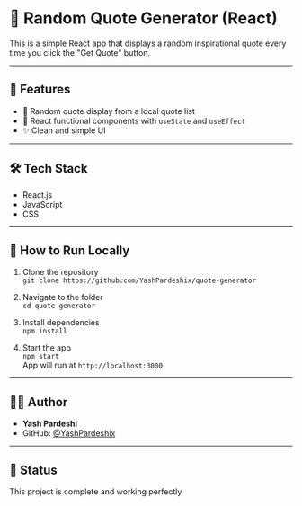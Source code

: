 # 📝 Random Quote Generator (React)

This is a simple React app that displays a random inspirational quote every time you click the "Get Quote" button.

---

## 🚀 Features

- 🎲 Random quote display from a local quote list
- 🎯 React functional components with `useState` and `useEffect`
- ✨ Clean and simple UI

---

## 🛠 Tech Stack

- React.js
- JavaScript
- CSS

---

## 📂 How to Run Locally

1. Clone the repository  
   `git clone https://github.com/YashPardeshix/quote-generator`

2. Navigate to the folder  
   `cd quote-generator`

3. Install dependencies  
   `npm install`

4. Start the app  
   `npm start`  
   App will run at `http://localhost:3000`

---

## 👨‍💻 Author

- **Yash Pardeshi**
- GitHub: [@YashPardeshix](https://github.com/YashPardeshix)

---

## 📌 Status

This project is complete and working perfectly

